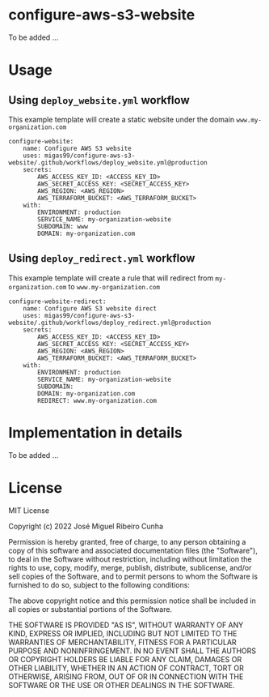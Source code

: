 # configure-aws-s3-website

To be added ...

# Usage

## Using `deploy_website.yml` workflow
This example template will create a static website under the domain `www.my-organization.com`
```
configure-website:
    name: Configure AWS S3 website
    uses: migas99/configure-aws-s3-website/.github/workflows/deploy_website.yml@production
    secrets:
        AWS_ACCESS_KEY_ID: <ACCESS_KEY_ID>
        AWS_SECRET_ACCESS_KEY: <SECRET_ACCESS_KEY>
        AWS_REGION: <AWS_REGION>
        AWS_TERRAFORM_BUCKET: <AWS_TERRAFORM_BUCKET>
    with:
        ENVIRONMENT: production
        SERVICE_NAME: my-organization-website
        SUBDOMAIN: www
        DOMAIN: my-organization.com
```

## Using `deploy_redirect.yml` workflow
This example template will create a rule that will redirect from `my-organization.com` to `www.my-organization.com`
```
configure-website-redirect:
    name: Configure AWS S3 website direct
    uses: migas99/configure-aws-s3-website/.github/workflows/deploy_redirect.yml@production
    secrets:
        AWS_ACCESS_KEY_ID: <ACCESS_KEY_ID>
        AWS_SECRET_ACCESS_KEY: <SECRET_ACCESS_KEY>
        AWS_REGION: <AWS_REGION>
        AWS_TERRAFORM_BUCKET: <AWS_TERRAFORM_BUCKET>
    with:
        ENVIRONMENT: production
        SERVICE_NAME: my-organization-website
        SUBDOMAIN:
        DOMAIN: my-organization.com
        REDIRECT: www.my-organization.com
```

# Implementation in details

To be added ...

# License

MIT License

Copyright (c) 2022 José Miguel Ribeiro Cunha

Permission is hereby granted, free of charge, to any person obtaining a copy
of this software and associated documentation files (the "Software"), to deal
in the Software without restriction, including without limitation the rights
to use, copy, modify, merge, publish, distribute, sublicense, and/or sell
copies of the Software, and to permit persons to whom the Software is
furnished to do so, subject to the following conditions:

The above copyright notice and this permission notice shall be included in all
copies or substantial portions of the Software.

THE SOFTWARE IS PROVIDED "AS IS", WITHOUT WARRANTY OF ANY KIND, EXPRESS OR
IMPLIED, INCLUDING BUT NOT LIMITED TO THE WARRANTIES OF MERCHANTABILITY,
FITNESS FOR A PARTICULAR PURPOSE AND NONINFRINGEMENT. IN NO EVENT SHALL THE
AUTHORS OR COPYRIGHT HOLDERS BE LIABLE FOR ANY CLAIM, DAMAGES OR OTHER
LIABILITY, WHETHER IN AN ACTION OF CONTRACT, TORT OR OTHERWISE, ARISING FROM,
OUT OF OR IN CONNECTION WITH THE SOFTWARE OR THE USE OR OTHER DEALINGS IN THE
SOFTWARE.

